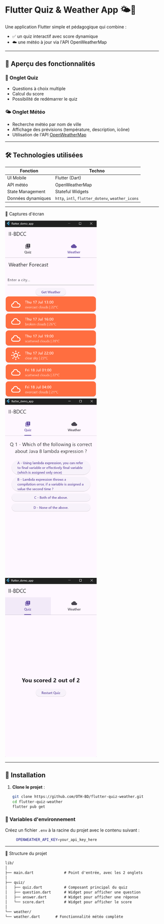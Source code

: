 # Flutter Quiz & Weather App 🌤🧠

Une application Flutter simple et pédagogique qui combine :
- ✅ un quiz interactif avec score dynamique
- ☁️ une météo à jour via l'API OpenWeatherMap

---

## 📱 Aperçu des fonctionnalités

### 🧠 Onglet Quiz
- Questions à choix multiple
- Calcul du score
- Possibilité de redémarrer le quiz

### 🌤 Onglet Météo
- Recherche météo par nom de ville
- Affichage des prévisions (température, description, icône)
- Utilisation de l'API [OpenWeatherMap](https://openweathermap.org/api)

---

## 🛠 Technologies utilisées

| Fonction           | Techno              |
|--------------------|---------------------|
| UI Mobile          | Flutter (Dart)      |
| API météo          | OpenWeatherMap      |
| State Management   | Stateful Widgets    |
| Données dynamiques | `http`, `intl`, `flutter_dotenv`, `weather_icons` |

---

📸 Captures d'écran

<p float="left">
  <img src="images/weather.png" alt="Weather Screen" width="300" />
  <img src="images/quiz1.png" alt="Quiz Question" width="300" />
  <img src="images/quiz2.png" alt="Quiz Score" width="300" />
</p>

---

## 🚀 Installation


1. **Clone le projet** :
   ```bash
   git clone https://github.com/OTH-BD/flutter-quiz-weather.git
   cd flutter-quiz-weather
   flutter pub get
   ```
### 🔑 Variables d'environnement

Créez un fichier `.env` à la racine du projet avec le contenu suivant :
```bash
     OPENWEATHER_API_KEY=your_api_key_here
```
   
---

📁 Structure du projet
```
lib/
│
├── main.dart              # Point d'entrée, avec les 2 onglets
│
├── quiz/
│   ├── quiz.dart          # Composant principal du quiz
│   ├── question.dart      # Widget pour afficher une question
│   ├── answer.dart        # Widget pour afficher une réponse
│   └── score.dart         # Widget pour afficher le score
│
└── weather/
└── weather.dart       # Fonctionnalité météo complète
```